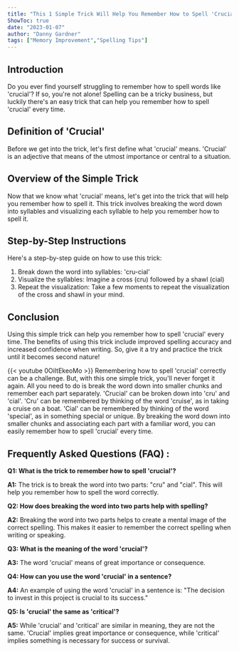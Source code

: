 ```yaml
---
title: "This 1 Simple Trick Will Help You Remember How to Spell 'Crucial' Every Time!"
ShowToc: true 
date: "2023-01-07"
author: "Danny Gardner" 
tags: ["Memory Improvement","Spelling Tips"]
---
```

## Introduction
Do you ever find yourself struggling to remember how to spell words like 'crucial'? If so, you're not alone! Spelling can be a tricky business, but luckily there's an easy trick that can help you remember how to spell 'crucial' every time. 

## Definition of 'Crucial' 
Before we get into the trick, let's first define what 'crucial' means. 'Crucial' is an adjective that means of the utmost importance or central to a situation. 

## Overview of the Simple Trick 
Now that we know what 'crucial' means, let's get into the trick that will help you remember how to spell it. This trick involves breaking the word down into syllables and visualizing each syllable to help you remember how to spell it. 

## Step-by-Step Instructions 
Here's a step-by-step guide on how to use this trick: 

1. Break down the word into syllables: 'cru-cial' 
2. Visualize the syllables: Imagine a cross (cru) followed by a shawl (cial) 
3. Repeat the visualization: Take a few moments to repeat the visualization of the cross and shawl in your mind. 

## Conclusion 
Using this simple trick can help you remember how to spell 'crucial' every time. The benefits of using this trick include improved spelling accuracy and increased confidence when writing. So, give it a try and practice the trick until it becomes second nature!

{{< youtube 0OiItEkeoMo >}} 
Remembering how to spell 'crucial' correctly can be a challenge. But, with this one simple trick, you'll never forget it again. All you need to do is break the word down into smaller chunks and remember each part separately. 'Crucial' can be broken down into 'cru' and 'cial'. 'Cru' can be remembered by thinking of the word 'cruise', as in taking a cruise on a boat. 'Cial' can be remembered by thinking of the word 'special', as in something special or unique. By breaking the word down into smaller chunks and associating each part with a familiar word, you can easily remember how to spell 'crucial' every time.

## Frequently Asked Questions (FAQ) :
**Q1: What is the trick to remember how to spell 'crucial'?**

**A1:** The trick is to break the word into two parts: "cru" and "cial". This will help you remember how to spell the word correctly.

**Q2: How does breaking the word into two parts help with spelling?**

**A2:** Breaking the word into two parts helps to create a mental image of the correct spelling. This makes it easier to remember the correct spelling when writing or speaking.

**Q3: What is the meaning of the word 'crucial'?**

**A3:** The word 'crucial' means of great importance or consequence.

**Q4: How can you use the word 'crucial' in a sentence?**

**A4:** An example of using the word 'crucial' in a sentence is: "The decision to invest in this project is crucial to its success."

**Q5: Is 'crucial' the same as 'critical'?**

**A5:** While 'crucial' and 'critical' are similar in meaning, they are not the same. 'Crucial' implies great importance or consequence, while 'critical' implies something is necessary for success or survival.





